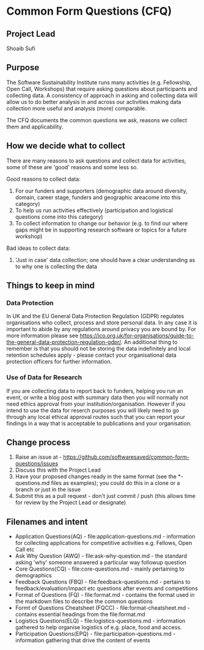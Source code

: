 # Common Form Questions (CFQ)

## Project Lead
Shoaib Sufi

## Purpose 
The Software Sustainability Institute runs many activities (e.g. Fellowship, Open Call, Workshops) that require asking questions about participants and collecting data. A consistency of approach in asking and collecting data will allow us to do better analysis in and across our activities making data collection more useful and analysis (more) comparable.

The CFQ documents the common questions we ask, reasons we collect them and applicability.

## How we decide what to collect

There are many reasons to ask questions and collect data for activities, some of these are 'good' reasons and some less so.

Good reasons to collect data:
1. For our funders and supporters (demographic data around diversity, domain, career stage, funders and geographic areacome into this category)
2. To help us run activities effectively (participation and logistical questions come into this category)  
3. To collect information to change our behavior (e.g. to find our where gaps might be in supporting research software or topics for a future workshop)

Bad ideas to collect data:
1. 'Just in case' data collection; one should have a clear understanding as to why one is collecting the data

## Things to keep in mind

### Data Protection

In UK and the EU General Data Protection Regulation (GDPR) regulates organisations who collect, process and store personal data. In any case it is important to abide by any regulations around privacy you are bound by. For more information please see https://ico.org.uk/for-organisations/guide-to-the-general-data-protection-regulation-gdpr/. An additional thing to remember is that you should not be storing the data indefinitely and local retention schedules apply - please contact your organisational data protection officers for further information.

### Use of Data for Research

If you are collecting data to report back to funders, helping you run an event, or write a blog post with summary data then you will normally not need ethics approval from your institution/organisation. However if you intend to use the data for reserch purposes you will likely need to go through any local ethical approval routes such that you can report your findings in a way that is acceptable to publications and your organisation.
 

## Change process

1. Raise an issue at - https://github.com/softwaresaved/common-form-questions/issues
2. Discuss this with the Project Lead
3. Have your proposed changes ready in the same format (see the \*-questions.md files as examples); you could do this in a clone or a branch or just in the issue
4. Submit this as a pull request - don't just commit / push (this allows time for review by the Project Lead or designate)

## Filenames and intent

* Application Questions(AQ) - file:application-questions.md - information for collecting applications for competitive activities e.g. Fellows, Open Call etc
* Ask Why Question (AWQ) - file:ask-why-question.md - the standard asking 'why'  someone answered a particular way followup question 
* Core Questions(CQ) - file:core-questions.md - mainly pertaining to demographics
* Feedback Questions (FBQ) - file:feedback-questions.md - pertains to feedback/evaluation/impact etc questions after events and competitions
* Format of Questions (FQ) - file:format.md - contains the format used in the markdown files to describe the common questions
* Formt of Questions Cheatsheet (FQCC) - file:format-cheatsheet.md - contains essential headings from the file:format.md 
* Logistics Questions(ELQ) - file:logistics-questions.md - information gathered to help organise logistics of e.g. place, food and access.
* Participation Questions(EPQ) - file:participation-questions.md -  information gathering that drive the content of events
